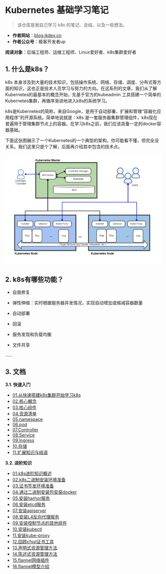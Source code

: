 # Kubernetes 基础学习笔记


> 该仓库是我自己学习 k8s 的笔记、总结、以及一些想法。
> 

- **作者网站**：[blog.jkdev.cn](https://blog.jkdev.cn)
- **作者公众号**：极客开发者up


**阅读对象**：后端工程师、运维工程师、Linux爱好者、k8s集群爱好者

## 1. 什么是k8s？

k8s 本身涉及到大量的技术知识，包括操作系统、网络、存储、调度、分布式等方面的知识，这也正是技术人员学习与努力的方向。在这系列的文章，我们从了解Kubernetes的最基本的概念开始，先基于官方的kubeadmin 工具搭建一个简单的Kubernetes集群，再循序渐进地进入k8s的系统学习。


k8s是Kubernetes的简称，来自Google，是用于自动部署、扩展和管理“容器化应用程序”的开源系统。简单地说就是：k8s 是一套服务器集群管理组件，k8s现在普遍用于管理集群节点上的容器。在学习k8s之前，我们应该具备一定的docker容器基础。


下面这张图展示了一个Kubernetes的一个典型的架构，你可能看不懂，但完全没关系，我们这里只是个了解，后面再介绍其中包含的技术点。

![Kubernetes](./img/01-kubernetes.png)


## 2. k8s有哪些功能？

- 自我修复

- 弹性伸缩：实时根据服务器并发情况，实现自动增加或缩减容器数量

- 自动部署

- 回滚

- 服务发现和负载均衡

- 文件共享

......


## 3. 文档


**3.1. 快速入门**

- [01.从快速搭建k8s集群开始学习k8s](./01.basic/kb01-build.md)
- [02.核心概念](./01.basic/kb02-conception.md)
- [03.核心组件](./01.basic/kb03-compoents.md)
- [04.资源清单](./01.basic/kb04-yaml.md)
- [05.namespace](./01.basic/kb04-namespace.md)
- [06.pod](./01.basic/kb06-pod.md)
- [07.Controller](./01.basic/kb07-controller.md)
- [08.Service](./01.basic/kb08-service.md)
- [09.Ingress](./01.basic/kb09-ingress.md)
- [10.存储](./01.basic/kb10-storage.md)
- [11.扩展知识与结语](./01.basic/kb11-extend.md)


**3.2. 进阶知识**

- [01.k8s进阶知识概述](./02.forward/f01-summary.md)
- [02.k8s二进制安装环境准备](./02.forward/f02-prepare.md)
- [03.证书签发环境准备](./02.forward/f03-sign-prepare.md)
- [04.通过二进制安装包安装docker](./02.forward/f04-install-docker.md)
- [05.安装harhor服务](./02.forward/f05-install-harbor.md)
- [06.安装etcd服务](./02.forward/f06-install-etcd.md)
- [07.安装apiserver](./02.forward/f07-install-apiserver.md)
- [08.安装L4反向代理服务](./02.forward/f08-install-agent-server.md)
- [09.安装控制节点的其他组件](./02.forward/f09-install-other-component.md)
- [10.安装kubectl](./02.forward/f10-install-kubelet.md)
- [11.安装kube-proxy](./02.forward/f11-install-kubeproxy.md)
- [12.回顾cfssl证书工具](./02.forward/f12-cfssl-review.md)
- [13.声明式资源管理方法](./02.forward/f13-kubectl-command.md)
- [14.陈述式资源管理方法](./02.forward/f14-kubectl-yaml.md)
- [15.flannel网络插件](./02.forward/f15-flannel-plugin.md)
- [16.flannel模型介绍](./02.forward/f16-flannel-model.md)


